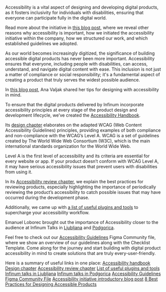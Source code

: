 Accessibility is a vital aspect of designing and developing digital products, as it fosters inclusivity for individuals with disabilities, ensuring that everyone can participate fully in the digital world.

Read more about the initiative in [this blog post](https://infinum.com/blog/digital-product-accessibility/), where we reveal other reasons why accessibility is important, how we initiated the accessibility initiative within the company, how we structured our work, and which established guidelines we adopted.

As our world becomes increasingly digitized, the significance of building accessible digital products has never been more important. Accessibility ensures that everyone, including people with disabilities, can access, understand, and navigate digital content with ease. This inclusion is not just a matter of compliance or social responsibility; it's a fundamental aspect of creating a product that truly serves the widest possible audience.

In [this blog post](https://infinum.com/blog/best-practices-accessibility-design/), Ana Valjak shared her tips for designing with accessibility in mind.

To ensure that the digital products delivered by Infinum incorporate accessibility principles at every stage of the product design and development lifecycle, we’ve created the [Accessibility Handbook](https://infinum.com/handbook/accessibility).

Its [design chapter](https://infinum.com/handbook/accessibility/design/intro) elaborates on the adapted WCAG (Web Content Accessibility Guidelines) principles, providing examples of both compliance and non-compliance with the WCAG’s 
Level A. WCAG is a set of guidelines created by The World Wide Web Consortium (W3C), which is the main international standards organization for the World Wide Web.

Level A is the first level of accessibility and its criteria are essential for every website or app. If your product doesn’t conform with WCAG Level A, it may have serious accessibility issues that prevent users with disabilities from using it.

In its [Accessibility review chapter](https://infinum.com/handbook/accessibility/design/accessibility-review), we explain the best practices for reviewing products, especially highlighting the importance of periodically reviewing the product’s accessibility to catch possible issues that may have occurred during the development phase.

Additionally, we came up with [a list of useful plugins and tools](https://infinum.com/handbook/accessibility/design/useful-plugins-and-tools) to supercharge your accessibility workflow.

Emanuel Loborec brought out the importance of Accessibility closer to the audience at Infinum Talks in [Ljubljana](https://infinum.com/events/on-the-edge-of-ux/) and [Podgorica](https://infinum.com/events/design-talks-podgorica/).

Feel free to check out our [Accessibility Guidelines](https://www.figma.com/community/file/1162686263875105735) Figma Community file, where we show an overview of our guidelines along with the Checklist Template.
Come along for the journey and start building with digital product accessibility in mind to create solutions that are truly every-user-friendly.

Here is a summary of useful links in one place:
[Accessibility handbook](https://infinum.com/handbook/accessibility) 
[Design chapter](https://infinum.com/handbook/accessibility/design/intro)
[Accessibility review chapter](https://infinum.com/handbook/accessibility/design/accessibility-review)
[List of useful plugins and tools](https://infinum.com/handbook/accessibility/design/useful-plugins-and-tools)
[Infinum talks in Ljubljana](https://www.youtube.com/watch?v=3_1Qmu0Muo0)
[Infinum talks in Podgorica](https://www.youtube.com/watch?v=lspK_5Y7ZIg)
[Accessibility Guidelines Figma Community File](https://www.figma.com/community/file/1162686263875105735)
[Accessibility initiative introductory blog post](https://infinum.com/blog/digital-product-accessibility/)
[8 Best Practices for Designing Accessible Products](https://infinum.com/blog/digital-product-accessibility/)
